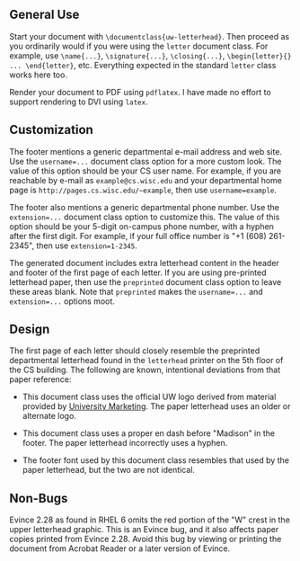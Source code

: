 General Use
-----------

Start your document with `\documentclass{uw-letterhead}`.  Then
proceed as you ordinarily would if you were using the `letter`
document class.  For example, use `\name{...}`, `\signature{...}`,
`\closing{...}`, `\begin{letter}{} ... \end{letter}`, etc.  Everything
expected in the standard `letter` class works here too.

Render your document to PDF using `pdflatex`.  I have made no effort
to support rendering to DVI using `latex`.


Customization
-------------

The footer mentions a generic departmental e-mail address and web
site.  Use the `username=...` document class option for a more custom
look.  The value of this option should be your CS user name.  For
example, if you are reachable by e-mail as `example@cs.wisc.edu` and
your departmental home page is `http://pages.cs.wisc.edu/~example`,
then use `username=example`.

The footer also mentions a generic departmental phone number.  Use the
`extension=...` document class option to customize this.  The value of
this option should be your 5-digit on-campus phone number, with a
hyphen after the first digit.  For example, if your full office number
is "+1 (608) 261-2345", then use `extension=1-2345`.

The generated document includes extra letterhead content in the header
and footer of the first page of each letter.  If you are using
pre-printed letterhead paper, then use the `preprinted` document class
option to leave these areas blank.  Note that `preprinted` makes the
`username=...` and `extension=...` options moot.


Design
------

The first page of each letter should closely resemble the preprinted
departmental letterhead found in the `letterhead` printer on the 5th
floor of the CS building.  The following are known, intentional
deviations from that paper reference:

* This document class uses the official UW logo derived from material
  provided by
  [University Marketing](http://umark.wisc.edu/brand/print/).  The
  paper letterhead uses an older or alternate logo.

* This document class uses a proper en dash before "Madison" in the
  footer.  The paper letterhead incorrectly uses a hyphen.

* The footer font used by this document class resembles that used by
  the paper letterhead, but the two are not identical.


Non-Bugs
--------

Evince 2.28 as found in RHEL 6 omits the red portion of the "W" crest
in the upper letterhead graphic.  This is an Evince bug, and it also
affects paper copies printed from Evince 2.28.  Avoid this bug by
viewing or printing the document from Acrobat Reader or a later
version of Evince.
